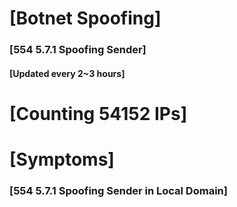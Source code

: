 # [Botnet Spoofing]
### [554 5.7.1 Spoofing Sender]
#### [Updated every 2~3 hours]

# [Counting 54152 IPs]

# [Symptoms] 
###   [554 5.7.1 Spoofing Sender in Local Domain]
